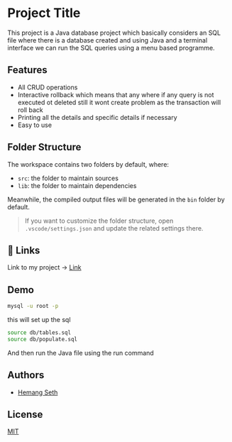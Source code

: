 
# Project Title

This project is a Java database project which basically considers an SQL file where there is a database created and using Java and a terminal interface we can run the SQL queries using a menu based programme.


## Features

- All CRUD operations
- Interactive rollback which means that any where if any query is not executed ot deleted still it wont create problem as the transaction will roll back 
- Printing all the details and specific details if necessary 
- Easy to use

## Folder Structure

The workspace contains two folders by default, where:

- `src`: the folder to maintain sources
- `lib`: the folder to maintain dependencies

Meanwhile, the compiled output files will be generated in the `bin` folder by default.

> If you want to customize the folder structure, open `.vscode/settings.json` and update the related settings there.
## 🔗 Links
Link to my project -> [Link](https://github.com/Hemang-2004/JDBC_Project)


## Demo

```bash 
mysql -u root -p
```
this will set up the sql 
```bash
source db/tables.sql
source db/populate.sql
```
And then run the Java file using the run command 



## Authors

- [Hemang Seth](https://github.com/Hemang-2004)


## License

[MIT](https://choosealicense.com/licenses/mit/)

